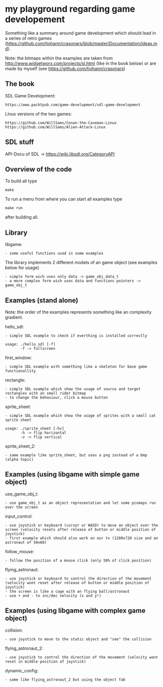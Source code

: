 my playground regarding game developement
=========================================

Something like a summary around game development which should lead in a series of retro games (https://github.com/tjohann/crasonars/blob/master/Documentation/ideas.md).

Note: the bitmaps within the examples are taken from http://www.widgetworx.com/projects/sl.html (like in the book below) or are made by myself (see https://github.com/tjohann/crasonars)


The book
--------

SDL Game Development:

	https://www.packtpub.com/game-development/sdl-game-development

Linux versions of the two games:

	https://github.com/WillSams/Conan-the-Caveman-Linux
	https://github.com/WillSams/Alien-Attack-Linux


SDL stuff
---------

API-Docu of SDL -> https://wiki.libsdl.org/CategoryAPI


Overview of the code
--------------------

To build all type

	make

To run a menu from where you can start all examples type

	make run

after building all.


Library
-------

libgame:

	- some useful functions used in some examples

The library implements 2 different models of an game object (see examples below for usage)

	- simple form wich uses only data -> game_obj_data_t
	- a more complex form wich uses data and functions pointers -> game_obj_t


Examples (stand alone)
----------------------

Note: the order of the examples represents something like an complexity gradient.

hello_sdl:

	- simple SDL example to check if everthing is installed correctly

	usage: ./hello_sdl [-f]
	       -f -> fullscreen

first_window:

	- simple SDL example with something like a skeleton for base game functionallity

rectangle:

	- simple SDL example which show the usage of source and target rectangles with an small rider bitmap
	- to change the behaviour, click a mouse button

sprite_sheet:

	- simple SDL example which show the usage of sprites with a small cat sprite sheet

	usage: ./sprite_sheet [-hv]
           -h -> flip horizontal
           -v -> flip vertical

sprite_sheet_2:

	- same example like sprite_sheet, but uses a png instead of a bmp (alpha topic)


Examples (using libgame with simple game object)
------------------------------------------------

use_game_obj_t:

	- use game_obj_t as an object representation and let some pixmaps run over the screen

input_control:

	- use joystick or keyboard (cursor or WASD) to move an object over the screen (velocity resets after release of button or middle position of joystick)
	- first example which should also work on our tv (1280x720 size and an astronaut of 50x60)

follow_mouse:

	- follow the position of a mouse click (only 50% of click position)

flying_astronaut:

	- use joystick or keyboard to control the direction of the movement (velocity wont reset after release of button or middle position of joystick)
	- the screen is like a cage with an flying ball/astronaut
	- use + and - to inc/dec velocity (x and y!)


Examples (using libgame with complex game object)
-------------------------------------------------

collision:

	- use joystick to move to the static object and "see" the collision

flying_astronaut_2:

	- use joystick to control the direction of the movement (velocity wont reset in middle position of joystick)

dynamic_config:

	- same like flying_astronaut_2 but using the object fab

